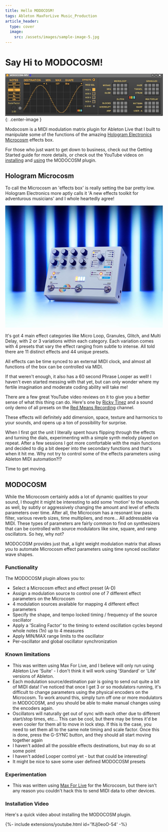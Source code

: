 ```yaml
---
title: Hello MODOCOSM!
tags: Ableton MaxForLive Music_Production
article_header:
  type: cover
  image:
    src: /assets/images/sample-image-5.jpg
---
```


# Say Hi to MODOCOSM!
![](/assets/images/modocosm.jpeg){: .center-image }

Modocosm is a MIDI modulation matrix plugin for Ableton Live that I built to manipulate some of the functions of the amazing [Hologram Electronics Microcosm](https://www.hologramelectronics.com/product-page/microcosm) effects box.

For those who just want to get down to business, check out the Getting Started guide for more details, or check out the YouTube videos on [installing](https://youtu.be/1fJj0eoO-54) and [using](https://youtu.be/OE8eXPWIN3E) the MODOCOSM plugin.

## Hologram Microcosm
To call the Microcosm an 'effects box' is really setting the bar pretty low. Hologram Electronics more aptly calls it 'A new effects toolkit for adventurous musicians' and I whole heartedly agree!

![](/assets/images/microcosm.webp)

It's got 4 main effect categories like Micro Loop, Granules, Glitch, and Multi Delay, with 2 or 3 variations within each category. Each variation comes with 4 presets that vary the effect ranging from subtle to intense. All told there are 11 distinct effects and 44 unique presets.

All effects can be time synced to an external MIDI clock, and almost all functions of the box can be controlled via MIDI.

If that weren't enough, it also has a 60 second Phrase Looper as well!  I haven't even started messing with that yet, but can only wonder where my fertile imagination and moderate coding ability will take me!  

There are a few great YouTube video reviews on it to give you a better sense of what this thing can do. Here's one by [Ricky Tinez](https://www.youtube.com/watch?v=Rl5099g8GzE) and a sound only demo of all presets on the [Red Means Recording](https://www.youtube.com/watch?v=ds_iX1rCC6I) channel.

These effects will definitely add dimension, space, texture and harmonics to your sounds, and opens up a ton of possibility for surprise.

When I first got the unit I literally spent hours flipping through the effects and turning the dials, experimenting with a simple synth melody played on repeat. After a few sessions I got more comfortable with the main functions and decided to dig a bit deeper into the secondary functions and that's when it hit me. Why not try to control some of the effects parameters using Ableton MIDI automation?!?

Time to get moving.

## MODOCOSM
While the Microcosm certainly adds a lot of dynamic qualities to your sound, I thought it might be interesting to add some 'motion' to the sounds as well, by subtly or aggressively changing the amount and level of effects parameters over time. After all, the Microcosm has a resonant low pass filter, various reverb sizes, time multipliers, and more... All addressable via MIDI. These types of parameters are fairly common to find on synthesizers that can be controlled with source modulators like sine, square, and ramp oscillators. So hey, why not?

MODOCOSM provides just that, a light weight modulation matrix that allows you to automate Microcosm effect parameters using time synced oscillator wave shapes.

### Functionality
The MODOCOSM plugin allows you to:
* Select a Microcosm effect and effect preset (A-D)
* Assign a modulation source to control one of 7 different effect parameters on the Microcosm
* 4 modulation sources available for mapping 4 different effect parameters
* Specify the shape, and tempo locked timing / frequency of the source oscillator
* Apply a 'Scaling Factor' to the timing to extend oscillation cycles beyond whole notes (1n) up to 4 measures
* Apply MIN/MAX range limits to the oscillator
* Per-oscillator and global oscillator synchronization

### Known limitations
* This was written using Max For Live, and I believe will only run using Ableton Live 'Suite' - I don't think it will work using 'Standard' or 'Lite' versions of Ableton.
* Each modulation source/destination pair is going to send out quite a bit of MIDI data! I've noticed that once I get 3 or so modulators running, it's difficult to change parameters using the physical encoders on the Microcosm. To work around this, simply turn off one or more modulators in MODOCOSM, and you should be able to make manual changes using the encoders again.
* Oscillators will naturally get out of sync with each other due to different start/stop times, etc... This can be cool, but there may be times it'd be even cooler for them all to move in lock step. If this is the case, you need to set them all to the same note timing and scale factor. Once this is done, press the G-SYNC button, and they should all start moving together again
* I haven't added all the possible effects destinations, but may do so at some point
* I haven't added Looper control yet - but that could be interesting!
* It might be nice to save some user defined MODOCOSM presets

### Experimentation
* This was written using [Max For Live](https://www.ableton.com/en/live/max-for-live/) for the Microcosm, but there isn't any reason you couldn't hack this to send MIDI data to other devices.

### Installation Video
Here's a quick video about installing the MODOCOSM plugin.

<div>{%- include extensions/youtube.html id='1fJj0eoO-54' -%}</div>
